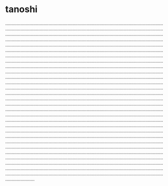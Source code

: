 # tanoshi

...................................................................................................................................................................................................................................................................................................................................................................................................................................................................................................................................................................................................................................................................................................................................................................................................................................................................................................................................................................................................................................................................................................................................................................................................................................................................................................................................................................................................................................................................................................................................................................................................................................................................................................................................................................................................................................................................................................................................................................................................................................................................................................................................................................................................................................................................................................................................................................................................................................................................................................................................................................................................................................................................................................................................................................................................................................................................................................................................................................................................................................................................................................................................................................................................................................................................................................................................................................................................................................................................................................................................................................................................................................................................................................................................................................